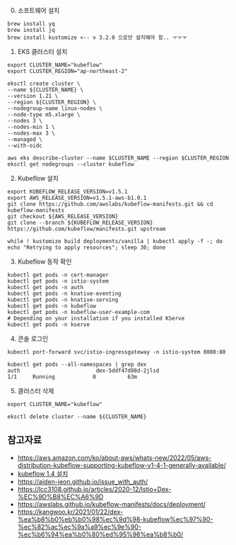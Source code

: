 
0. 소프트웨어 설치

```
brew install yq
brew install jq
brew install kustomize <-- v 3.2.0 으로만 설치해야 함.. ㅜㅜㅜ  

```



1. EKS 클러스터 설치

```
export CLUSTER_NAME="kubeflow"
export CLUSTER_REGION="ap-northeast-2"

eksctl create cluster \
--name ${CLUSTER_NAME} \
--version 1.21 \
--region ${CLUSTER_REGION} \
--nodegroup-name linux-nodes \
--node-type m5.xlarge \
--nodes 3 \
--nodes-min 1 \
--nodes-max 3 \
--managed \
--with-oidc

aws eks describe-cluster --name $CLUSTER_NAME --region $CLUSTER_REGION
eksctl get nodegroups --cluster kubeflow
```

2. Kubeflow 설치

```
export KUBEFLOW_RELEASE_VERSION=v1.5.1
export AWS_RELEASE_VERSION=v1.5.1-aws-b1.0.1
git clone https://github.com/awslabs/kubeflow-manifests.git && cd kubeflow-manifests
git checkout ${AWS_RELEASE_VERSION}
git clone --branch ${KUBEFLOW_RELEASE_VERSION} https://github.com/kubeflow/manifests.git upstream

while ! kustomize build deployments/vanilla | kubectl apply -f -; do echo "Retrying to apply resources"; sleep 30; done
```

3. Kubeflow 동작 확인

```
kubectl get pods -n cert-manager
kubectl get pods -n istio-system
kubectl get pods -n auth
kubectl get pods -n knative-eventing
kubectl get pods -n knative-serving
kubectl get pods -n kubeflow
kubectl get pods -n kubeflow-user-example-com
# Depending on your installation if you installed KServe
kubectl get pods -n kserve
```

4. 콘솔 로그인

```
kubectl port-forward svc/istio-ingressgateway -n istio-system 8080:80

kubectl get pods --all-namespaces | grep dex
auth                        dex-5ddf47d88d-2jlsd                                         1/1     Running            0          63m
```


5. 클러스터 삭제

```
export CLUSTER_NAME="kubeflow"

eksctl delete cluster --name ${CLUSTER_NAME}
```


## 참고자료 ##
* https://aws.amazon.com/ko/about-aws/whats-new/2022/05/aws-distribution-kubeflow-supporting-kubeflow-v1-4-1-generally-available/
* [kubeflow 1.4 설치](https://velog.io/@csk6124/Kubeflow-1.4-%EC%84%A4%EC%B9%98)
* https://aiden-jeon.github.io/issue_with_auth/
* https://lcc3108.github.io/articles/2020-12/Istio+Dex-%EC%9D%B8%EC%A6%9D
* https://awslabs.github.io/kubeflow-manifests/docs/deployment/
* https://kangwoo.kr/2021/01/22/dex-%ea%b8%b0%eb%b0%98%ec%9d%98-kubeflow%ec%97%90-%ec%82%ac%ec%9a%a9%ec%9e%90-%ec%b6%94%ea%b0%80%ed%95%98%ea%b8%b0/
